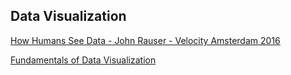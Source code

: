 
## Data Visualization

[How Humans See Data - John Rauser - Velocity Amsterdam 2016](https://www.youtube.com/watch?v=fSgEeI2Xpdc&t=2s)

[Fundamentals of Data Visualization](http://serialmentor.com/dataviz/aesthetic-mapping.html)
